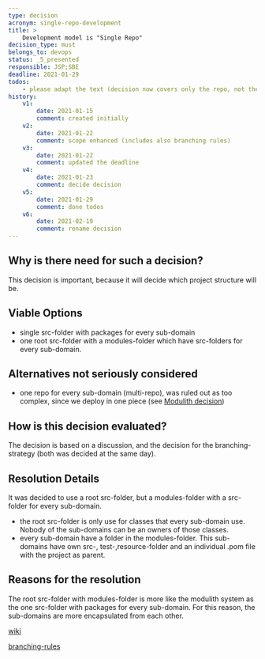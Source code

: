 ```yaml
---
type: decision
acronym: single-repo-development
title: >
    Development model is "Single Repo"
decision_type: must
belongs_to: devops
status: _5_presented
responsible: JSP;SBE
deadline: 2021-01-29
todos: 
    - please adapt the text (decision now covers only the repo, not the project structure)
history:
    v1:
        date: 2021-01-15
        comment: created initially
    v2: 
        date: 2021-01-22
        comment: scope enhanced (includes also branching rules)
    v3: 
        date: 2021-01-22
        comment: updated the deadline
    v4: 
        date: 2021-01-23
        comment: decide decision
    v5: 
        date: 2021-01-29
        comment: done todos
    v6: 
        date: 2021-02-19
        comment: rename decision
---
```


## Why is there need for such a decision?

This decision is important, because it will decide which project structure will be. 


## Viable Options

* single src-folder with packages for every sub-domain
* one root src-folder with a modules-folder which have src-folders for every sub-domain.


## Alternatives not seriously considered

* one repo for every sub-domain (multi-repo), was ruled out as too complex, since we deploy in one piece 
    (see [Modulith decision](./modulith))


## How is this decision evaluated?

The decision is based on a discussion, and the decision for the branching-strategy (both was decided at the same day).

 
## Resolution Details

It was decided to use a root src-folder, but a modules-folder with a src-folder for every sub-domain.
* the root src-folder is only use for classes that every sub-domain use. 
Nobody of the sub-domains can be an owners of those classes.
* every sub-domain have a folder in the modules-folder. This sub-domains have own src-,
test-,resource-folder and an individual .pom file with the project as parent.

## Reasons for the resolution

The root src-folder with modules-folder is more like the modulith system as the one src-folder with packages
for every sub-domain. For this reason, the sub-domains are more encapsulated from each other.

[wiki](https://github.com/EVATool/evatool-backend/wiki/Repo-structure)

[branching-rules](https://evatool.github.io/fae-architecture-log/decisions/branching-strategy.html)

